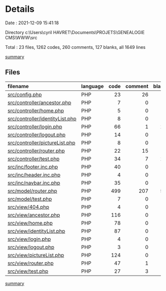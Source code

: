 # Details

Date : 2021-12-09 15:41:18

Directory c:\Users\cyril HAVRET\Documents\PROJETS\GENEALOGIE CMS\WWW\src

Total : 23 files,  1262 codes, 260 comments, 127 blanks, all 1649 lines

[summary](results.md)

## Files
| filename | language | code | comment | blank | total |
| :--- | :--- | ---: | ---: | ---: | ---: |
| [src/config.php](/src/config.php) | PHP | 23 | 26 | 7 | 56 |
| [src/controller/ancestor.php](/src/controller/ancestor.php) | PHP | 7 | 0 | 1 | 8 |
| [src/controller/home.php](/src/controller/home.php) | PHP | 5 | 0 | 0 | 5 |
| [src/controller/identityList.php](/src/controller/identityList.php) | PHP | 8 | 0 | 0 | 8 |
| [src/controller/login.php](/src/controller/login.php) | PHP | 66 | 1 | 10 | 77 |
| [src/controller/logout.php](/src/controller/logout.php) | PHP | 14 | 0 | 0 | 14 |
| [src/controller/pictureList.php](/src/controller/pictureList.php) | PHP | 8 | 0 | 1 | 9 |
| [src/controller/router.php](/src/controller/router.php) | PHP | 22 | 15 | 5 | 42 |
| [src/controller/test.php](/src/controller/test.php) | PHP | 34 | 7 | 11 | 52 |
| [src/inc/footer.inc.php](/src/inc/footer.inc.php) | PHP | 40 | 0 | 2 | 42 |
| [src/inc/header.inc.php](/src/inc/header.inc.php) | PHP | 4 | 0 | 0 | 4 |
| [src/inc/navbar.inc.php](/src/inc/navbar.inc.php) | PHP | 35 | 0 | 2 | 37 |
| [src/model/router.php](/src/model/router.php) | PHP | 499 | 207 | 50 | 756 |
| [src/model/test.php](/src/model/test.php) | PHP | 7 | 0 | 0 | 7 |
| [src/view/404.php](/src/view/404.php) | PHP | 4 | 0 | 0 | 4 |
| [src/view/ancestor.php](/src/view/ancestor.php) | PHP | 116 | 0 | 6 | 122 |
| [src/view/home.php](/src/view/home.php) | PHP | 78 | 0 | 6 | 84 |
| [src/view/identityList.php](/src/view/identityList.php) | PHP | 87 | 0 | 5 | 92 |
| [src/view/login.php](/src/view/login.php) | PHP | 4 | 0 | 0 | 4 |
| [src/view/logout.php](/src/view/logout.php) | PHP | 3 | 0 | 0 | 3 |
| [src/view/pictureList.php](/src/view/pictureList.php) | PHP | 124 | 0 | 7 | 131 |
| [src/view/router.php](/src/view/router.php) | PHP | 47 | 1 | 5 | 53 |
| [src/view/test.php](/src/view/test.php) | PHP | 27 | 3 | 9 | 39 |

[summary](results.md)